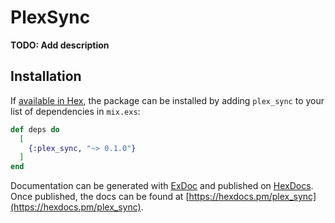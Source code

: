 # PlexSync

**TODO: Add description**

## Installation

If [available in Hex](https://hex.pm/docs/publish), the package can be installed
by adding `plex_sync` to your list of dependencies in `mix.exs`:

```elixir
def deps do
  [
    {:plex_sync, "~> 0.1.0"}
  ]
end
```

Documentation can be generated with [ExDoc](https://github.com/elixir-lang/ex_doc)
and published on [HexDocs](https://hexdocs.pm). Once published, the docs can
be found at [https://hexdocs.pm/plex_sync](https://hexdocs.pm/plex_sync).

